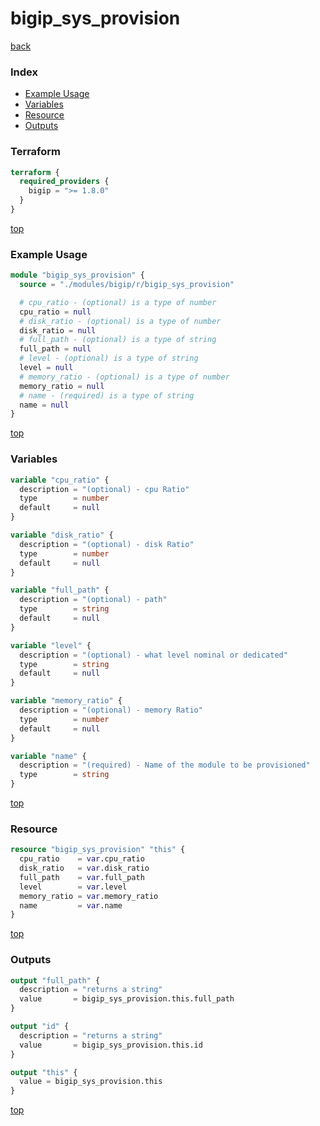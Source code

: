 # bigip_sys_provision

[back](../bigip.md)

### Index

- [Example Usage](#example-usage)
- [Variables](#variables)
- [Resource](#resource)
- [Outputs](#outputs)

### Terraform

```terraform
terraform {
  required_providers {
    bigip = ">= 1.8.0"
  }
}
```

[top](#index)

### Example Usage

```terraform
module "bigip_sys_provision" {
  source = "./modules/bigip/r/bigip_sys_provision"

  # cpu_ratio - (optional) is a type of number
  cpu_ratio = null
  # disk_ratio - (optional) is a type of number
  disk_ratio = null
  # full_path - (optional) is a type of string
  full_path = null
  # level - (optional) is a type of string
  level = null
  # memory_ratio - (optional) is a type of number
  memory_ratio = null
  # name - (required) is a type of string
  name = null
}
```

[top](#index)

### Variables

```terraform
variable "cpu_ratio" {
  description = "(optional) - cpu Ratio"
  type        = number
  default     = null
}

variable "disk_ratio" {
  description = "(optional) - disk Ratio"
  type        = number
  default     = null
}

variable "full_path" {
  description = "(optional) - path"
  type        = string
  default     = null
}

variable "level" {
  description = "(optional) - what level nominal or dedicated"
  type        = string
  default     = null
}

variable "memory_ratio" {
  description = "(optional) - memory Ratio"
  type        = number
  default     = null
}

variable "name" {
  description = "(required) - Name of the module to be provisioned"
  type        = string
}
```

[top](#index)

### Resource

```terraform
resource "bigip_sys_provision" "this" {
  cpu_ratio    = var.cpu_ratio
  disk_ratio   = var.disk_ratio
  full_path    = var.full_path
  level        = var.level
  memory_ratio = var.memory_ratio
  name         = var.name
}
```

[top](#index)

### Outputs

```terraform
output "full_path" {
  description = "returns a string"
  value       = bigip_sys_provision.this.full_path
}

output "id" {
  description = "returns a string"
  value       = bigip_sys_provision.this.id
}

output "this" {
  value = bigip_sys_provision.this
}
```

[top](#index)